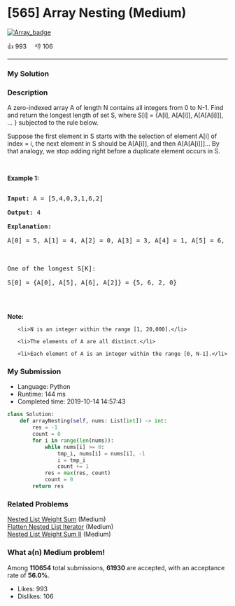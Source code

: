# [565] Array Nesting (Medium)

[![Array_badge](https://img.shields.io/badge/topic-Array-green.svg)](https://leetcode.com/problems/array-nesting/) 

:+1: 993 &nbsp; &nbsp; :thumbsdown: 106

---

### My Solution


### Description
<p>A zero-indexed array A of length N contains all integers from 0 to N-1. Find and return the longest length of set S, where S[i] = {A[i], A[A[i]], A[A[A[i]]], ... } subjected to the rule below.</p>

<p>Suppose the first element in S starts with the selection of element A[i] of index = i, the next element in S should be A[A[i]], and then A[A[A[i]]]&hellip; By that analogy, we stop adding right before a duplicate element occurs in S.</p>

<p>&nbsp;</p>

<p><b>Example 1:</b></p>

<pre>
<b>Input:</b> A = [5,4,0,3,1,6,2]
<b>Output:</b> 4
<b>Explanation:</b> 
A[0] = 5, A[1] = 4, A[2] = 0, A[3] = 3, A[4] = 1, A[5] = 6, A[6] = 2.

One of the longest S[K]:
S[0] = {A[0], A[5], A[6], A[2]} = {5, 6, 2, 0}
</pre>

<p>&nbsp;</p>

<p><b>Note:</b></p>

<ol>
	<li>N is an integer within the range [1, 20,000].</li>
	<li>The elements of A are all distinct.</li>
	<li>Each element of A is an integer within the range [0, N-1].</li>
</ol>



### My Submission

- Language: Python
- Runtime: 144 ms
- Completed time: 2019-10-14 14:57:43

```Python
class Solution:
    def arrayNesting(self, nums: List[int]) -> int:
        res = -1
        count = 0
        for i in range(len(nums)):
            while nums[i] >= 0:
                tmp_i, nums[i] = nums[i], -1
                i = tmp_i
                count += 1
            res = max(res, count)
            count = 0
        return res
```


### Related Problems
[Nested List Weight Sum](https://leetcode.com/problems/nested-list-weight-sum/) (Medium) <br>
[Flatten Nested List Iterator](https://leetcode.com/problems/flatten-nested-list-iterator/) (Medium) <br>
[Nested List Weight Sum II](https://leetcode.com/problems/nested-list-weight-sum-ii/) (Medium) <br>



### What a(n) Medium problem!
Among **110654** total submissions, **61930** are accepted, with an acceptance rate of **56.0%**. <br>

- Likes: 993
- Dislikes: 106

